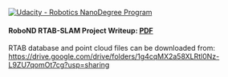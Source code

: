 [![Udacity - Robotics NanoDegree Program](https://s3-us-west-1.amazonaws.com/udacity-robotics/Extra+Images/RoboND_flag.png)](https://www.udacity.com/robotics)

#### RoboND RTAB-SLAM Project Writeup: [PDF](https://github.com/rwbot/RoboND-RTAB-SLAM-Project/blob/master/writeup.pdf)

RTAB database and point cloud files can be downloaded from: https://drive.google.com/drive/folders/1g4cqMX2a58XLRtl0Nz-L9ZU7qomOt7cg?usp=sharing
